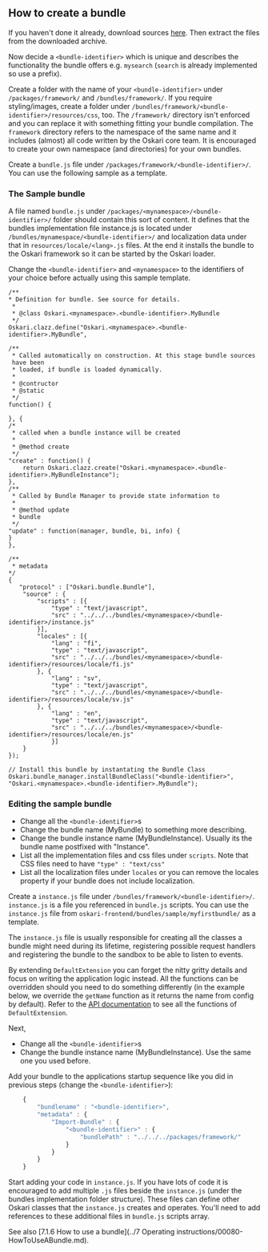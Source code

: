 ## How to create a bundle

If you haven't done it already, download sources [here](https://oskari.org/download). Then extract the files from the downloaded archive.

Now decide a `<bundle-identifier>` which is unique and describes the functionality the bundle offers e.g. `mysearch` (`search` is already implemented so use a prefix).

Create a folder with the name of your `<bundle-identifier>` under `/packages/framework/` and `/bundles/framework/`. If you require styling/images, create a folder under `/bundles/framework/<bundle-identifier>/resources/css`, too. The `/framework/` directory isn't enforced and you can replace it with something fitting your bundle compilation. The `framework` directory refers to the namespace of the same name and it includes (almost) all code written by the Oskari core team. It is encouraged to create your own namespace (and directories) for your own bundles.

Create a `bundle.js` file under `/packages/framework/<bundle-identifier>/`. You can use the following sample as a template.

### The Sample bundle

A file named `bundle.js` under `/packages/<mynamespace>/<bundle-identifier>/` folder should contain this sort of content. It defines that the bundles implementation file instance.js is located under `/bundles/mynamespace/<bundle-identifier>/` and localization data under that in `resources/locale/<lang>.js` files. At the end it installs the bundle to the Oskari framework so it can be started by the Oskari loader. 

Change the `<bundle-identifier>` and `<mynamespace>` to the identifiers of your choice before actually using this sample template.


    /**
    * Definition for bundle. See source for details.
     *
     * @class Oskari.<mynamespace>.<bundle-identifier>.MyBundle
     */
    Oskari.clazz.define("Oskari.<mynamespace>.<bundle-identifier>.MyBundle",
    
    /**
     * Called automatically on construction. At this stage bundle sources  
     have been
     * loaded, if bundle is loaded dynamically.
     *
     * @contructor
     * @static
     */
    function() {
    
    }, {
    /*
     * called when a bundle instance will be created
     *
     * @method create
     */
    "create" : function() {
        return Oskari.clazz.create("Oskari.<mynamespace>.<bundle-identifier>.MyBundleInstance");
    },
    /**
     * Called by Bundle Manager to provide state information to
     *
     * @method update
     * bundle
     */
    "update" : function(manager, bundle, bi, info) {
    }
    },

    /**
     * metadata
    */
    {
       "protocol" : ["Oskari.bundle.Bundle"],
        "source" : {
            "scripts" : [{
                "type" : "text/javascript",
                "src" : "../../../bundles/<mynamespace>/<bundle-identifier>/instance.js"
            }],
            "locales" : [{
                "lang" : "fi",
                "type" : "text/javascript",
                "src" : "../../../bundles/<mynamespace>/<bundle-identifier>/resources/locale/fi.js"
            }, {
                "lang" : "sv",
                "type" : "text/javascript",
                "src" : "../../../bundles/<mynamespace>/<bundle-identifier>/resources/locale/sv.js"
            }, {
                "lang" : "en",
                "type" : "text/javascript",
                "src" : "../../../bundles/<mynamespace>/<bundle-identifier>/resources/locale/en.js"
                }]
        }
    });

    // Install this bundle by instantating the Bundle Class
    Oskari.bundle_manager.installBundleClass("<bundle-identifier>", "Oskari.<mynamespace>.<bundle-identifier>.MyBundle");

### Editing the sample bundle

* Change all the `<bundle-identifier>`s
* Change the bundle name (MyBundle) to something more describing.
* Change the bundle instance name (MyBundleInstance). Usually its the bundle name postfixed with "Instance".
* List all the implementation files and css files under `scripts`. Note that CSS files need to have `"type" : "text/css"`
* List all the localization files under `locales` or you can remove the locales property if your bundle does not include localization.

Create a `instance.js` file under `/bundles/framework/<bundle-identifier>/`. `instance.js` is a file you referenced in `bundle.js` scripts. You can use the `instance.js` file from `oskari-frontend/bundles/sample/myfirstbundle/` as a template.

The `instance.js` file is usually responsible for creating all the classes a bundle might need during its lifetime, registering possible request handlers and registering the bundle to the sandbox to be able to listen to events.

By extending `DefaultExtension` you can forget the nitty gritty details and focus on writing the application logic instead. All the functions can be overridden should you need to do something differently (in the example below, we override the `getName` function as it returns the name from config by default). Refer to the [API documentation](.../api) to see all the functions of `DefaultExtension`.

Next, 
* Change all the `<bundle-identifier>`s
* Change the bundle instance name (MyBundleInstance). Use the same one you used before.

Add your bundle to the applications startup sequence like you did in previous steps (change the `<bundle-identifier>`):

```javascript
    {
        "bundlename" : "<bundle-identifier>",
        "metadata" : {
            "Import-Bundle" : {
                "<bundle-identifier>" : {
                    "bundlePath" : "../../../packages/framework/"
                }
            }
        }
    }
```

Start adding your code in `instance.js`. If you have lots of code it is encouraged to add multiple `.js` files beside the `instance.js` (under the bundles implementation folder structure). These files can define other Oskari classes that the `instance.js` creates and operates. You'll need to add references to these additional files in `bundle.js` scripts array.

See also [7.1.6 How to use a bundle](../7 Operating instructions/00080-HowToUseABundle.md).